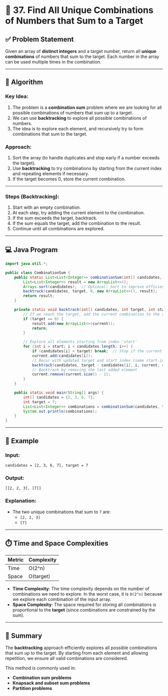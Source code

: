 
# 🔢 37. Find All Unique Combinations of Numbers that Sum to a Target

## ✅ Problem Statement

Given an array of **distinct integers** and a target number, return all **unique combinations** of numbers that sum to the target. Each number in the array can be used multiple times in the combination.

---

## 🧠 Algorithm

### Key Idea:
1. The problem is a **combination sum** problem where we are looking for all possible combinations of numbers that sum up to a target.
2. We can use **backtracking** to explore all possible combinations of numbers.
3. The idea is to explore each element, and recursively try to form combinations that sum to the target.

### Approach:
1. Sort the array (to handle duplicates and stop early if a number exceeds the target).
2. Use **backtracking** to try combinations by starting from the current index and repeating elements if necessary.
3. If the target becomes 0, store the current combination.

---

### Steps (Backtracking):
1. Start with an empty combination.
2. At each step, try adding the current element to the combination.
3. If the sum exceeds the target, backtrack.
4. If the sum equals the target, add the combination to the result.
5. Continue until all combinations are explored.

---

## 💻 Java Program

```java
import java.util.*;

public class CombinationSum {
    public static List<List<Integer>> combinationSum(int[] candidates, int target) {
        List<List<Integer>> result = new ArrayList<>();
        Arrays.sort(candidates);  // Optional: Sort to improve efficiency in pruning
        backtrack(candidates, target, 0, new ArrayList<>(), result);
        return result;
    }

    private static void backtrack(int[] candidates, int target, int start, List<Integer> current, List<List<Integer>> result) {
        // If we reach the target, add the current combination to the result
        if (target == 0) {
            result.add(new ArrayList<>(current));
            return;
        }

        // Explore all elements starting from index 'start'
        for (int i = start; i < candidates.length; i++) {
            if (candidates[i] > target) break;  // Stop if the current number exceeds the target
            current.add(candidates[i]);
            // Recur with updated target and start index (same start index allows repetition of elements)
            backtrack(candidates, target - candidates[i], i, current, result);
            // Backtrack by removing the last added element
            current.remove(current.size() - 1);
        }
    }

    public static void main(String[] args) {
        int[] candidates = {2, 3, 6, 7};
        int target = 7;
        List<List<Integer>> combinations = combinationSum(candidates, target);
        System.out.println(combinations);
    }
}
```

---

## 🧪 Example

### Input:
```
candidates = [2, 3, 6, 7], target = 7
```

### Output:
```
[[2, 2, 3], [7]]
```

### Explanation:
- The two unique combinations that sum to `7` are:
  - `[2, 2, 3]`
  - `[7]`

---

## ⏱️ Time and Space Complexities

| Metric              | Complexity         |
|--------------------|--------------------|
| Time               | O(2^n)             |
| Space              | O(target)          |

- **Time Complexity**: The time complexity depends on the number of combinations we need to explore. In the worst case, it is `O(2^n)` because we explore each combination of the input array.
- **Space Complexity**: The space required for storing all combinations is proportional to the **target** (since combinations are constrained by the sum).

---

## 📌 Summary

The **backtracking** approach efficiently explores all possible combinations that sum up to the target. By starting from each element and allowing repetition, we ensure all valid combinations are considered.

This method is commonly used in:
- **Combination sum problems**
- **Knapsack and subset sum problems**
- **Partition problems**
